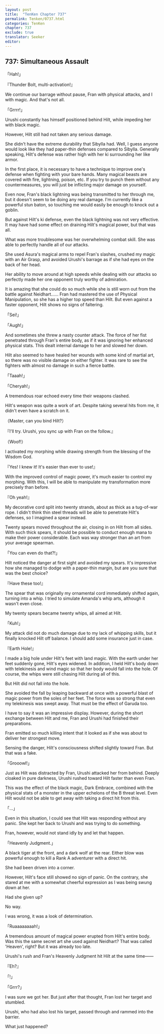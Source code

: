 ```yaml
---
layout: post
title:  "TenKen Chapter 737"
permalink: Tenken/0737.html
categories: TenKen
chapter: 737
exclude: true
translator: Seeker
editor: 
---
```

<h2 id="ch737">737: Simultaneous Assault</h2>

<p>「Hah!」</p>
<p>『Thunder Bolt, multi-activation!』</p>

<p>We continue our barrage without pause, Fran with physical attacks, and I with magic. And that's not all.</p>

<p>「Grrrr!」</p>

<p>Urushi constantly has himself positioned behind Hilt, while impeding her with black magic.</p>

<p>However, Hilt still had not taken any serious damage.</p>

<p>She didn't have the extreme durability that Sibylla had. Well, I guess anyone would look like they had paper-thin defenses compared to Sibylla. Generally speaking, Hilt's defense was rather high with her ki surrounding her like armor.</p>

<p>In the first place, it is necessary to have a technique to improve one's defense when fighting with your bare hands. Many magical beasts are covered with fire, lightning, poison, etc. If you try to punch them without any countermeasures, you will just be inflicting major damage on yourself.</p>

<p>Even now, Fran's black lightning was being transmitted to her through me, but it doesn't seem to be doing any real damage. I'm currently like a powerful stun baton, so touching me would easily be enough to knock out a goblin.</p>

<p>But against Hilt's ki defense, even the black lightning was not very effective. It may have had some effect on draining Hilt's magical power, but that was all.</p>

<p>What was more troublesome was her overwhelming combat skill. She was able to perfectly handle all of our attacks.</p>

<p>She used Asura's magical arms to repel Fran's slashes, crushed my magic with an Air Grasp, and avoided Urushi's barrage as if she had eyes on the back of her head.</p>

<p>Her ability to move around at high speeds while dealing with our attacks so perfectly made her one opponent truly worthy of admiration.</p>

<p>It is amazing that she could do so much while she is still worn out from the battle against Neidhart…… Fran had mastered the use of Physical Manipulation, so she has a higher top speed than Hilt. But even against a faster opponent, Hilt shows no signs of faltering.</p>

<p>「Sei!」</p>
<p>「Augh!」</p>

<p>And sometimes she threw a nasty counter attack. The force of her fist penetrated through Fran's entire body, as if it was ignoring her enhanced physical stats. This dealt internal damage to her and slowed her down.</p>

<p>Hilt also seemed to have healed her wounds with some kind of martial art, so there was no visible damage on either fighter. It was rare to see the fighters with almost no damage in such a fierce battle.</p>

<p>「Taaah!」</p>
<p>「Cheryah!」</p>

<p>A tremendous roar echoed every time their weapons clashed.</p>

<p>Hilt's weapon was quite a work of art. Despite taking several hits from me, it didn't even have a scratch on it.</p>

<p>（Master, can you bind Hilt?）</p>
<p>『I'll try. Urushi, you sync up with Fran on the follow.』</p>
<p>（Woof!）</p>

<p>I activated my morphing while drawing strength from the blessing of the Wisdom God.</p>

<p>『Yes! I knew it! It's easier than ever to use!』</p>

<p>With the improved control of magic power, it's much easier to control my morphing. With this, I will be able to manipulate my transformation more precisely than before.</p>

<p>『Oh yeah!』</p>

<p>My decorative cord split into twenty strands, about as thick as a tug-of-war rope. I didn't think thin steel threads will be able to penetrate Hilt's defenses, so I imagined a spear instead.</p>

<p>Twenty spears moved throughout the air, closing in on Hilt from all sides. With such thick spears, it should be possible to conduct enough mana to make their power considerable. Each was way stronger than an art from your average spearman.</p>

<p>「You can even do that?!」</p>

<p>Hilt noticed the danger at first sight and avoided my spears. It's impressive how she managed to dodge with a paper-thin margin, but are you sure that was the best choice?</p>

<p>『Have these too!』</p>

<p>The spear that was originally my ornamental cord immediately shifted again, turning into a whip. I tried to simulate Amanda's whip arts, although it wasn't even close.</p>

<p>My twenty spears became twenty whips, all aimed at Hilt.</p>

<p>「Kuh!」</p>

<p>My attack did not do much damage due to my lack of whipping skills, but it finally knocked Hilt off balance. I should add some insurance just in case.</p>

<p>『Earth Hole!』</p>

<p>I made a big hole under Hilt's feet with land magic. With the earth under her feet suddenly gone, Hilt's eyes widened. In addition, I held Hilt's body down with telekinesis and wind magic so that her body would fall into the hole. Of course, the whips were still chasing Hilt during all of this.</p>

<p>But Hilt did not fall into the hole.</p>

<p>She avoided the fall by leaping backward at once with a powerful blast of magic power from the soles of her feet. The force was so strong that even my telekinesis was swept away. That must be the effect of Garuda too.</p>

<p>I have to say it was an impressive display. However, during the short exchange between Hilt and me, Fran and Urushi had finished their preparations.</p>

<p>Fran emitted so much killing intent that it looked as if she was about to deliver her strongest move.</p>

<p>Sensing the danger, Hilt's consciousness shifted slightly toward Fran. But that was a fake.</p>

<p>「Grooowl!」</p>

<p>Just as Hilt was distracted by Fran, Urushi attacked her from behind. Deeply cloaked in pure darkness, Urushi rushed toward Hilt faster than even Fran.</p>

<p>This was the effect of the black magic, Dark Embrace, combined with the physical stats of a monster in the upper echelons of the B threat level. Even Hilt would not be able to get away with taking a direct hit from this.</p>

<p>「…」</p>

<p>Even in this situation, I could see that Hilt was responding without any panic. She kept her back to Urushi and was trying to do something.</p>

<p>Fran, however, would not stand idly by and let that happen.</p>

<p>「Heavenly Judgment.」</p>

<p>A black tiger at the front, and a dark wolf at the rear. Either blow was powerful enough to kill a Rank A adventurer with a direct hit.</p>

<p>She had been driven into a corner.</p>

<p>However, Hilt's face still showed no sign of panic. On the contrary, she stared at me with a somewhat cheerful expression as I was being swung down at her.</p>

<p>Had she given up?</p>

<p>No way.</p>

<p>I was wrong, it was a look of determination.</p>

<p>「Ruaaaaaaaah!」</p>

<p>A tremendous amount of magical power erupted from Hilt's entire body. Was this the same secret art she used against Neidhart? That was called 'Heaven', right? But it was already too late.</p>

<p>Urushi's rush and Fran's Heavenly Judgment hit Hilt at the same time――</p>

<p>『Eh?』</p>
<p>「!」</p>
<p>「Grrr?」</p>

<p>I was sure we got her. But just after that thought, Fran lost her target and stumbled.</p>

<p>Urushi, who had also lost his target, passed through and rammed into the barrier.</p>

<p>What just happened?</p>



